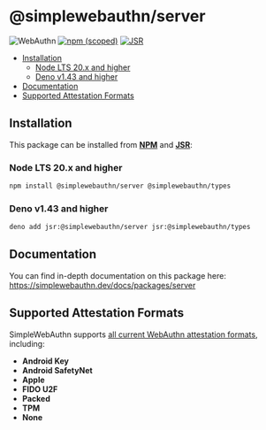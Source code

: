 # @simplewebauthn/server <!-- omit in toc -->

![WebAuthn](https://img.shields.io/badge/WebAuthn-Simplified-blueviolet?style=for-the-badge&logo=WebAuthn)
[![npm (scoped)](https://img.shields.io/npm/v/@simplewebauthn/server?style=for-the-badge&logo=npm)](https://www.npmjs.com/package/@simplewebauthn/server)
[![JSR](https://jsr.io/badges/@simplewebauthn/server?style=for-the-badge)](https://jsr.io/@simplewebauthn/server)

- [Installation](#installation)
  - [Node LTS 20.x and higher](#node-lts-20x-and-higher)
  - [Deno v1.43 and higher](#deno-v143-and-higher)
- [Documentation](#documentation)
- [Supported Attestation Formats](#supported-attestation-formats)

## Installation

This package can be installed from **[NPM](https://www.npmjs.com/search?q=%40simplewebauthn)** and
**[JSR](https://jsr.io/@simplewebauthn)**:

### Node LTS 20.x and higher

```sh
npm install @simplewebauthn/server @simplewebauthn/types
```

### Deno v1.43 and higher

```sh
deno add jsr:@simplewebauthn/server jsr:@simplewebauthn/types
```

## Documentation

You can find in-depth documentation on this package here:
https://simplewebauthn.dev/docs/packages/server

## Supported Attestation Formats

SimpleWebAuthn supports
[all current WebAuthn attestation formats](https://w3c.github.io/webauthn/#sctn-defined-attestation-formats),
including:

- **Android Key**
- **Android SafetyNet**
- **Apple**
- **FIDO U2F**
- **Packed**
- **TPM**
- **None**
